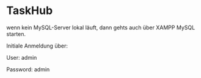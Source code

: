 # TaskHub

wenn kein MySQL-Server lokal läuft, dann gehts auch über XAMPP MySQL starten.

Initiale Anmeldung über:

User:      admin

Password:  admin
